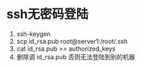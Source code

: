 # ssh无密码登陆
1. ssh-keygen
2. scp id_rsa.pub root@server1:/root/.ssh
3. cat id_rsa.pub >> authorized_keys
4. 删除调 id_rsa.pub 否则无法登陆到别的机器
